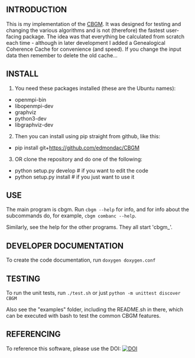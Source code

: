 INTRODUCTION
------------
This is my implementation of the [CBGM](https://www.uni-muenster.de/INTF/Genealogical_method.html).
It was designed for testing and changing the various algorithms and is not (therefore) the fastest
user-facing package. The idea was that everything be calculated from scratch each time - although
in later development I added a Genealogical Coherence Cache for convenience (and speed). If you 
change the input data then remember to delete the old cache...

INSTALL
-------
1. You need these packages installed (these are the Ubuntu names):
 - openmpi-bin
 - libopenmpi-dev
 - graphviz
 - python3-dev
 - libgraphviz-dev
2. Then you can install using pip straight from github, like this:
 - pip install git+https://github.com/edmondac/CBGM
3. OR clone the repository and do one of the following:
 - python setup.py develop  # if you want to edit the code
 - python setup.py install  # if you just want to use it 

USE
---
The main program is cbgm.
Run `cbgm --help` for info, and for info about the subcommands do, for example,
`cbgm combanc --help`.

Similarly, see the help for the other programs. They all start 'cbgm_'.

DEVELOPER DOCUMENTATION
---
To create the code documentation, run `doxygen doxygen.conf`

TESTING
---
To run the unit tests, run `./test.sh` or just `python -m unittest discover CBGM`

Also see the "examples" folder, including the README.sh in there, which can be executed
with bash to test the common CBGM features.

REFERENCING
---
To reference this software, please use the DOI: [![DOI](https://zenodo.org/badge/78880568.svg)](https://zenodo.org/badge/latestdoi/78880568)


